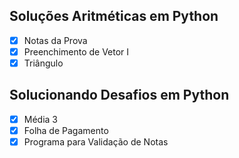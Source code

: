 ## Soluções Aritméticas em Python

- [x] Notas da Prova
- [x] Preenchimento de Vetor I
- [x] Triângulo

## Solucionando Desafios em Python

- [x] Média 3
- [x] Folha de Pagamento
- [x] Programa para Validação de Notas
